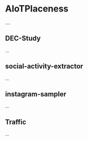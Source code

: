 # AIoTPlaceness

....

## DEC-Study

...

## social-activity-extractor

...

## instagram-sampler

...

## Traffic

...
